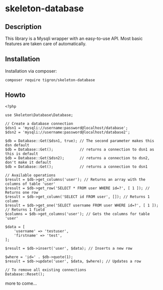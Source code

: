 # skeleton-database

## Description

This library is a Mysqli wrapper with an easy-to-use API. Most basic features
are taken care of automatically.

## Installation

Installation via composer:

    composer require tigron/skeleton-database

## Howto

    <?php

    use Skeleton\Database\Database;

    // Create a database connection
    $dsn1 = 'mysqli://username:password@localhost/database';
    $dsn2 = 'mysqli://username:password@localhost/database2';

    $db = Database::Get($dsn1, true); // The second parameter makes this dsn default
    $db = Database::Get(); 			  // returns a connection to dsn1 as this is default
    $db = Database::Get($dsn2);		  // returns a connection to dsn2, don't make it default
    $db = Database::Get();			  // returns a connection to dsn1

    // Available operations
    $result = $db->get_columns('user'); // Returns an array with the columns of table 'user'
    $result = $db->get_row('SELECT * FROM user WHERE id=?', [ 1 ]); // Returns one row
    $result = $db->get_column('SELECT id FROM user', []); // Returns 1 column
    $result = $db->get_one('SELECT username FROM user WHERE id=?', [ 1 ]); // Returns 1 field
    $columns = $db->get_columns('user'); // Gets the columns for table 'user'

    $data = [
    	'username' => 'testuser',
    	'firstname' => 'test',
    ];

    $result = $db->insert('user', $data); // Inserts a new row

    $where = 'id=' . $db->quote(1);
    $result = $db->update('user', $data, $where); // Updates a row

    // To remove all existing connections
    Database::Reset();

more to come...
